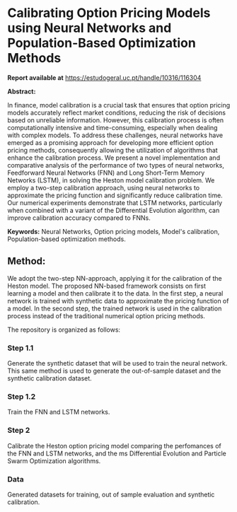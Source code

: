 # Calibrating Option Pricing Models using Neural Networks and Population-Based Optimization Methods

**Report available at** https://estudogeral.uc.pt/handle/10316/116304 

**Abstract:**

In finance, model calibration is a crucial task that ensures that option pricing models accurately reflect market conditions, reducing the risk of decisions based on unreliable information. However, this calibration process is often computationally intensive and time-consuming, especially when dealing with complex models.
To address these challenges, neural networks have emerged as a promising approach for developing more efficient option pricing methods, consequently allowing the utilization of algorithms that enhance the calibration process.
We present a novel implementation and comparative analysis of the performance of two types of neural networks, Feedforward Neural Networks (FNN) and Long Short-Term Memory Networks (LSTM), in solving the Heston model calibration problem. We employ a two-step calibration approach, using neural networks to approximate the pricing function and significantly reduce calibration time. Our numerical experiments demonstrate that LSTM networks, particularly when combined with a variant of the Differential Evolution algorithm, can improve calibration accuracy compared to FNNs.

**Keywords:** Neural Networks, Option pricing models, Model's calibration, Population-based optimization methods.

## **Method:**

We adopt the two-step NN-approach, applying it for the calibration of the Heston model. 
The proposed NN-based framework consists on first learning a model and then calibrate it to the data. In the first step, 
a neural network is trained with synthetic data to approximate the pricing function of a model. 
In the second step, the trained network is used in the calibration process instead of the traditional numerical option pricing methods. 

The repository is organized as follows: 

### **Step 1.1**

Generate the synthetic dataset that will be used to train the neural network. This same method is used to generate the out-of-sample dataset and the synthetic calibration dataset.

### **Step 1.2**

Train the FNN and LSTM networks.

### **Step 2**

Calibrate the Heston option pricing model comparing the perfomances of the FNN and LSTM networks, and the ms Differential Evolution and Particle Swarm Optimization algorithms.

### **Data**

Generated datasets for training, out of sample evaluation and synthetic calibration.
